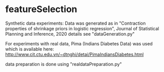 # featureSelection


Synthetic data experiments:
Data was generated as in 
"Contraction properties of shrinkage priors in logistic regression", Journal of Statistical Planning and Inference, 2020
details see "dataGeneration.py"

For experiments with real data, Pima (Indians Diabetes Data) was used which is available here:
http://www.cit.ctu.edu.vn/~dtnghi/detai/PimaIndiansDiabetes.html

data preparation is done using "realdataPreparation.py"
